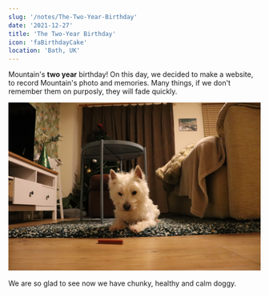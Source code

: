 ```yaml
---
slug: '/notes/The-Two-Year-Birthday'
date: '2021-12-27'
title: 'The Two-Year Birthday'
icon: 'faBirthdayCake'
location: 'Bath, UK'
---
```


Mountain's **two year** birthday! On this day, we decided to make a website, to record Mountain's photo and memories. Many things, if we don't remember them on purposly, they will fade quickly.

![Westie](./figure1.jpeg)

We are so glad to see now we have chunky, healthy and calm doggy.